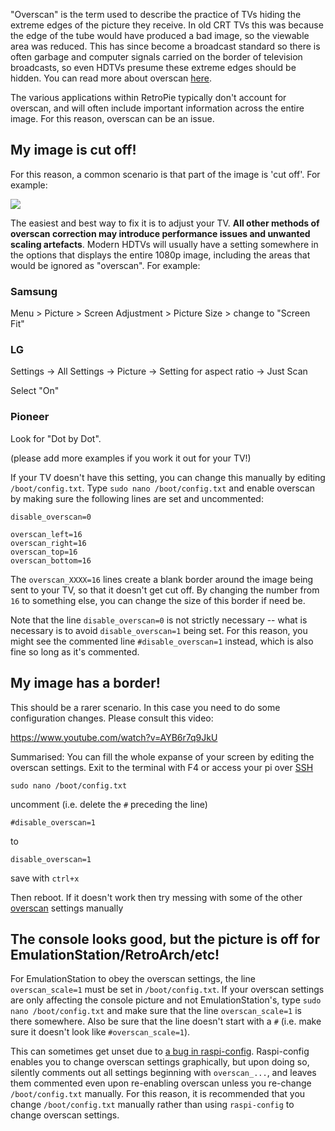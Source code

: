 "Overscan" is the term used to describe the practice of TVs hiding the extreme edges of the picture they receive. In old CRT TVs this was because the edge of the tube would have produced a bad image, so the viewable area was reduced. This has since become a broadcast standard so there is often garbage and computer signals carried on the border of television broadcasts, so even HDTVs presume these extreme edges should be hidden. You can read more about overscan [here](https://www.engadget.com/2010/05/27/hd-101-overscan-and-why-all-tvs-do-it/).

The various applications within RetroPie typically don't account for overscan, and will often include important information across the entire image. For this reason, overscan can be an issue.

## My image is cut off!

For this reason, a common scenario is that part of the image is 'cut off'. For example:

![](https://retropie.org.uk/forum/uploads/files/1486482968213-upload-fc5e98db-7e40-4375-8033-9ca4afeed159.png)

The easiest and best way to fix it is to adjust your TV. **All other methods of overscan correction may introduce performance issues and unwanted scaling artefacts**. Modern HDTVs will usually have a setting somewhere in the options that displays the entire 1080p image, including the areas that would be ignored as "overscan". For example:
### Samsung
Menu > Picture > Screen Adjustment > Picture Size > change to "Screen Fit"

### LG
Settings -> All Settings -> Picture -> Setting for aspect ratio -> Just Scan

Select "On"

### Pioneer
Look for "Dot by Dot". 

(please add more examples if you work it out for your TV!)


If your TV doesn't have this setting, you can change this manually by editing `/boot/config.txt`. Type `sudo nano /boot/config.txt` and enable overscan by making sure the following lines are set and uncommented:

```
disable_overscan=0

overscan_left=16
overscan_right=16
overscan_top=16
overscan_bottom=16
```

The `overscan_XXXX=16` lines create a blank border around the image being sent to your TV, so that it doesn't get cut off. By changing the number from `16` to something else, you can change the size of this border if need be.

Note that the line `disable_overscan=0` is not strictly necessary -- what is necessary is to avoid `disable_overscan=1` being set. For this reason, you might see the commented line `#disable_overscan=1` instead, which is also fine so long as it's commented.

## My image has a border!

This should be a rarer scenario. In this case you need to do some configuration changes. Please consult this video:

https://www.youtube.com/watch?v=AYB6r7q9JkU

Summarised: You can fill the whole expanse of your screen by editing the overscan settings. Exit to the terminal with F4 or access your pi over [SSH](ssh)
```
sudo nano /boot/config.txt
```
uncomment (i.e. delete the `#` preceding the line) 
```
#disable_overscan=1
```
to
```
disable_overscan=1
```
save with `ctrl+x` 

Then reboot. If it doesn't work then try messing with some of the other [overscan](http://elinux.org/R-Pi_Troubleshooting#Big_black_borders_around_small_image_on_HD_monitors) settings manually 

## The console looks good, but the picture is off for EmulationStation/RetroArch/etc!

For EmulationStation to obey the overscan settings, the line `overscan_scale=1` must be set in `/boot/config.txt`. If your overscan settings are only affecting the console picture and not EmulationStation's, type `sudo nano /boot/config.txt` and make sure that the line `overscan_scale=1` is there somewhere. Also be sure that the line doesn't start with a `#` (i.e. make sure it doesn't look like `#overscan_scale=1`).

This can sometimes get unset due to [a bug in raspi-config](https://github.com/asb/raspi-config/issues/73). Raspi-config enables you to change overscan settings graphically, but upon doing so, silently comments out all settings beginning with `overscan_...`, and leaves them commented even upon re-enabling overscan unless you re-change `/boot/config.txt` manually. For this reason, it is recommended that you change `/boot/config.txt` manually rather than using `raspi-config` to change overscan settings.